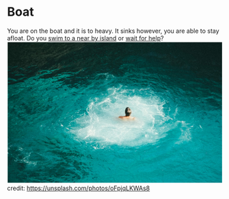 # Boat
You are on the boat and it is to heavy. It sinks however, you are able to stay afloat. Do you [swim to a near by island](island.md) or [wait for help](sharks.md)?
![](boat.PNG)
credit: https://unsplash.com/photos/oFpjqLKWAs8